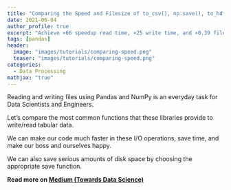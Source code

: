 ```yaml
---
title: "Comparing the Speed and Filesize of to_csv(), np.save(), to_hdf(), and to_pickle() Functions"
date: 2021-06-04
author_profile: true
excerpt: "Achieve ×66 speedup read time, ×25 write time, and ×0.39 filesize on your daily I/O operations."
tags: [pandas]
header:
  image: "images/tutorials/comparing-speed.png"
  teaser: "images/tutorials/comparing-speed.png"
categories:
  - Data Processing
mathjax: "true"
---
```


Reading and writing files using Pandas and NumPy is an everyday task for Data Scientists and Engineers.

Let’s compare the most common functions that these libraries provide to write/read tabular data.

We can make our code much faster in these I/O operations, save time, and make our boss and ourselves happy.

We can also save serious amounts of disk space by choosing the appropriate save function.

**Read more on [Medium (Towards Data Science)](https://towardsdatascience.com/comparing-the-speed-and-filesize-of-to-csv-np-save-to-hdf-to-pickle-functions-6c53a6a3fc82)**
